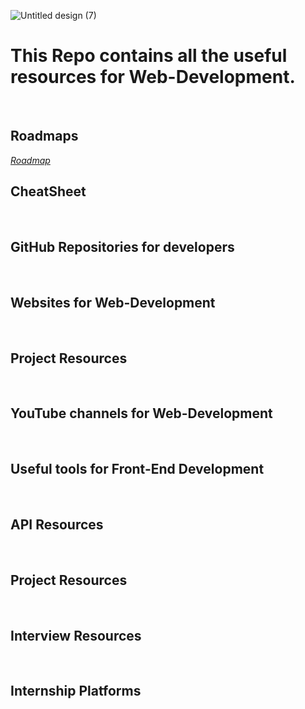 ![Untitled design (7)](https://user-images.githubusercontent.com/83531337/159842377-ed16c956-cd6a-4847-8832-ea4285d02898.png)


# This Repo contains all the useful resources for Web-Development.

<br>


## Roadmaps
[*Roadmap*](https://github.com/Aashutosh0033/Web-Dev-Resources/blob/main/Roadmaps.md)
<br>

## CheatSheet 
<br>

## GitHub Repositories for developers
<br>

## Websites for Web-Development
<br>

## Project Resources
<br>

## YouTube channels for Web-Development
<br>

## Useful tools for Front-End Development 
<br>

## API Resources
<br>

## Project Resources
<br>

## Interview Resources
<br>

## Internship Platforms
<br>


